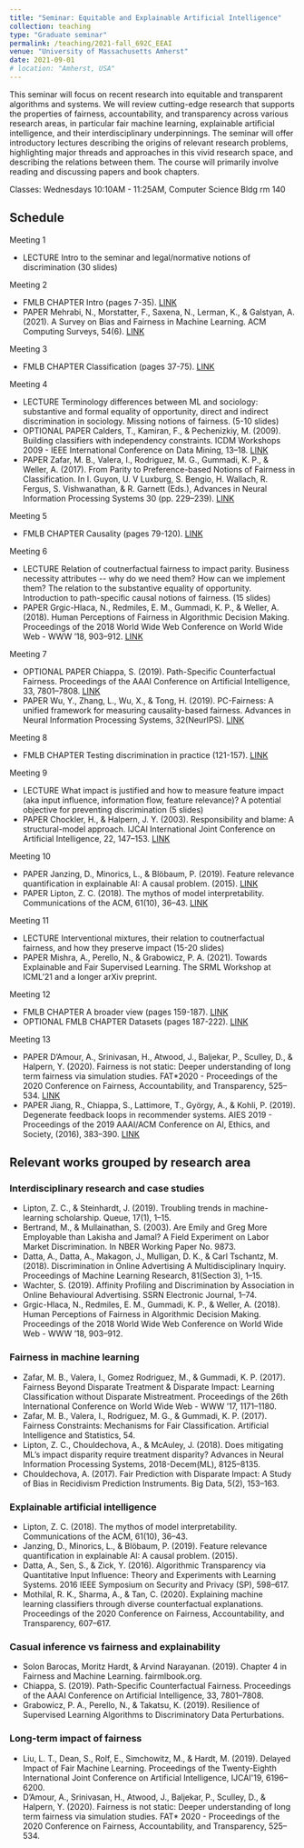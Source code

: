 ```yaml
---
title: "Seminar: Equitable and Explainable Artificial Intelligence"
collection: teaching
type: "Graduate seminar"
permalink: /teaching/2021-fall_692C_EEAI
venue: "University of Massachusetts Amherst"
date: 2021-09-01
# location: "Amherst, USA"
---
```


This seminar will focus on recent research into equitable and transparent algorithms and systems. We will review cutting-edge research that supports the properties of fairness, accountability, and transparency across various research areas, in particular fair machine learning, explainable artificial intelligence, and their interdisciplinary underpinnings. The seminar will offer introductory lectures describing the origins of relevant research problems, highlighting major threads and approaches in this vivid research space, and describing the relations between them. The course will primarily involve reading and discussing papers and book chapters.

Classes: Wednesdays 10:10AM - 11:25AM, Computer Science Bldg rm 140

## Schedule

Meeting 1
* LECTURE Intro to the seminar and legal/normative notions of discrimination (30 slides)

Meeting 2
* FMLB CHAPTER Intro (pages 7-35). [LINK](https://fairmlbook.org/)
* PAPER Mehrabi, N., Morstatter, F., Saxena, N., Lerman, K., & Galstyan, A. (2021). A Survey on Bias and Fairness in Machine Learning. ACM Computing Surveys, 54(6). [LINK](https://doi.org/10.1145/3457607)

Meeting 3
* FMLB CHAPTER Classification (pages 37-75). [LINK](https://fairmlbook.org/)

Meeting 4
* LECTURE Terminology differences between ML and sociology: substantive and formal equality of opportunity, direct and indirect discrimination in sociology. Missing notions of fairness. (5-10 slides)
* OPTIONAL PAPER Calders, T., Kamiran, F., & Pechenizkiy, M. (2009). Building classifiers with independency constraints. ICDM Workshops 2009 - IEEE International Conference on Data Mining, 13–18. [LINK](https://doi.org/10.1109/ICDMW.2009.83)
* PAPER Zafar, M. B., Valera, I., Rodriguez, M. G., Gummadi, K. P., & Weller, A. (2017). From Parity to Preference-based Notions of Fairness in Classification. In I. Guyon, U. V Luxburg, S. Bengio, H. Wallach, R. Fergus, S. Vishwanathan, & R. Garnett (Eds.), Advances in Neural Information Processing Systems 30 (pp. 229–239). [LINK](http://arxiv.org/abs/1707.00010)

Meeting 5
* FMLB CHAPTER Causality (pages 79-120). [LINK](https://fairmlbook.org/)

Meeting 6
* LECTURE Relation of coutnerfactual fairness to impact parity. Business necessity attributes -- why do we need them? How can we implement them? The relation to the substantive equality of opportunity. Introduction to path-specific causal notions of fairness. (15 slides)
* PAPER Grgic-Hlaca, N., Redmiles, E. M., Gummadi, K. P., & Weller, A. (2018). Human Perceptions of Fairness in Algorithmic Decision Making. Proceedings of the 2018 World Wide Web Conference on World Wide Web - WWW ’18, 903–912. [LINK](https://doi.org/10.1145/3178876.3186138)

Meeting 7
* OPTIONAL PAPER Chiappa, S. (2019). Path-Specific Counterfactual Fairness. Proceedings of the AAAI Conference on Artificial Intelligence, 33, 7801–7808. [LINK](https://doi.org/10.1609/aaai.v33i01.33017801)
* PAPER Wu, Y., Zhang, L., Wu, X., & Tong, H. (2019). PC-Fairness: A unified framework for measuring causality-based fairness. Advances in Neural Information Processing Systems, 32(NeurIPS). [LINK](https://proceedings.neurips.cc/paper/2019/hash/44a2e0804995faf8d2e3b084a1e2db1d-Abstract.html)

Meeting 8
* FMLB CHAPTER Testing discrimination in practice (121-157). [LINK](https://fairmlbook.org/)

Meeting 9
* LECTURE What impact is justified and how to measure feature impact (aka input influence, information flow, feature relevance)? A potential objective for preventing discrimination (5 slides)
* PAPER Chockler, H., & Halpern, J. Y. (2003). Responsibility and blame: A structural-model approach. IJCAI International Joint Conference on Artificial Intelligence, 22, 147–153. [LINK](https://doi.org/10.1613/jair.1391)

Meeting 10
* PAPER Janzing, D., Minorics, L., & Blöbaum, P. (2019). Feature relevance quantification in explainable AI: A causal problem. (2015). [LINK](http://arxiv.org/abs/1910.13413)
* PAPER Lipton, Z. C. (2018). The mythos of model interpretability. Communications of the ACM, 61(10), 36–43. [LINK](https://doi.org/10.1145/3233231)

Meeting 11
* LECTURE Interventional mixtures, their relation to coutnerfactual fairness, and how they preserve impact (15-20 slides)
* PAPER Mishra, A., Perello, N., & Grabowicz, P. A. (2021). Towards Explainable and Fair Supervised Learning. The SRML Workshop at ICML’21 and a longer arXiv preprint. 

Meeting 12
* FMLB CHAPTER A broader view (pages 159-187). [LINK](https://fairmlbook.org/)
* OPTIONAL FMLB CHAPTER Datasets (pages 187-222). [LINK](https://fairmlbook.org/)

Meeting 13
* PAPER D’Amour, A., Srinivasan, H., Atwood, J., Baljekar, P., Sculley, D., & Halpern, Y. (2020). Fairness is not static: Deeper understanding of long term fairness via simulation studies. FAT*2020 - Proceedings of the 2020 Conference on Fairness, Accountability, and Transparency, 525–534. [LINK](https://doi.org/10.1145/3351095.3372878)
* PAPER Jiang, R., Chiappa, S., Lattimore, T., György, A., & Kohli, P. (2019). Degenerate feedback loops in recommender systems. AIES 2019 - Proceedings of the 2019 AAAI/ACM Conference on AI, Ethics, and Society, (2016), 383–390. [LINK](https://doi.org/10.1145/3306618.3314288)



## Relevant works grouped by research area

### Interdisciplinary research and case studies
* Lipton, Z. C., & Steinhardt, J. (2019). Troubling trends in machine-learning scholarship. Queue, 17(1), 1–15.
* Bertrand, M., & Mullainathan, S. (2003). Are Emily and Greg More Employable than Lakisha and Jamal? A Field Experiment on Labor Market Discrimination. In NBER Working Paper No. 9873.
* Datta, A., Datta, A., Makagon, J., Mulligan, D. K., & Carl Tschantz, M. (2018). Discrimination in Online Advertising A Multidisciplinary Inquiry. Proceedings of Machine Learning Research, 81(Section 3), 1–15.
* Wachter, S. (2019). Affinity Profiling and Discrimination by Association in Online Behavioural Advertising. SSRN Electronic Journal, 1–74.
* Grgic-Hlaca, N., Redmiles, E. M., Gummadi, K. P., & Weller, A. (2018). Human Perceptions of Fairness in Algorithmic Decision Making. Proceedings of the 2018 World Wide Web Conference on World Wide Web - WWW ’18, 903–912.

### Fairness in machine learning
* Zafar, M. B., Valera, I., Gomez Rodriguez, M., & Gummadi, K. P. (2017). Fairness Beyond Disparate Treatment & Disparate Impact: Learning Classification without Disparate Mistreatment. Proceedings of the 26th International Conference on World Wide Web - WWW ’17, 1171–1180.
* Zafar, M. B., Valera, I., Rodriguez, M. G., & Gummadi, K. P. (2017). Fairness Constraints: Mechanisms for Fair Classification. Artificial Intelligence and Statistics, 54.
* Lipton, Z. C., Chouldechova, A., & McAuley, J. (2018). Does mitigating ML’s impact disparity require treatment disparity? Advances in Neural Information Processing Systems, 2018-Decem(ML), 8125–8135.
* Chouldechova, A. (2017). Fair Prediction with Disparate Impact: A Study of Bias in Recidivism Prediction Instruments. Big Data, 5(2), 153–163.

### Explainable artificial intelligence
* Lipton, Z. C. (2018). The mythos of model interpretability. Communications of the ACM, 61(10), 36–43.
* Janzing, D., Minorics, L., & Blöbaum, P. (2019). Feature relevance quantification in explainable AI: A causal problem. (2015).
* Datta, A., Sen, S., & Zick, Y. (2016). Algorithmic Transparency via Quantitative Input Influence: Theory and Experiments with Learning Systems. 2016 IEEE Symposium on Security and Privacy (SP), 598–617.
* Mothilal, R. K., Sharma, A., & Tan, C. (2020). Explaining machine learning classifiers through diverse counterfactual explanations. Proceedings of the 2020 Conference on Fairness, Accountability, and Transparency, 607–617.

### Casual inference vs fairness and explainability
* Solon Barocas, Moritz Hardt, & Arvind Narayanan. (2019). Chapter 4 in Fairness and Machine Learning. fairmlbook.org.
* Chiappa, S. (2019). Path-Specific Counterfactual Fairness. Proceedings of the AAAI Conference on Artificial Intelligence, 33, 7801–7808.
* Grabowicz, P. A., Perello, N., & Takatsu, K. (2019). Resilience of Supervised Learning Algorithms to Discriminatory Data Perturbations.

### Long-term impact of fairness
* Liu, L. T., Dean, S., Rolf, E., Simchowitz, M., & Hardt, M. (2019). Delayed Impact of Fair Machine Learning. Proceedings of the Twenty-Eighth International Joint Conference on Artificial Intelligence, IJCAI'19, 6196–6200.
* D’Amour, A., Srinivasan, H., Atwood, J., Baljekar, P., Sculley, D., & Halpern, Y. (2020). Fairness is not static: Deeper understanding of long term fairness via simulation studies. FAT* 2020 - Proceedings of the 2020 Conference on Fairness, Accountability, and Transparency, 525–534.

